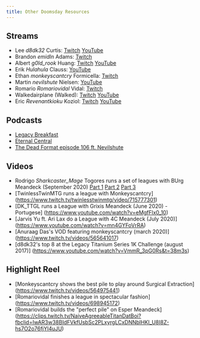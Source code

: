 ```yaml
---
title: Other Doomsday Resources
---
```


## Streams

- Lee *d8dk32* Curtis:
  [Twitch](https://www.twitch.tv/ddftguy)
  [YouTube](https://www.youtube.com/channel/UCD0Os6qvXicEZl6gJ_xPXGw)
- Brandon *emidln* Adams:
  [Twitch](https://www.twitch.tv/adam4300)
- Albert *g0ld_rook* Huang:
  [Twitch](https://www.twitch.tv/g0ld_rook)
  [YouTube](https://www.youtube.com/channel/UC5uCLmqksd7KrHdKa6Gxmaw)
- Erik *Hulahula* Clauss:
  [YouTube](https://www.youtube.com/channel/UC8jP7pO-rpfhn0_Bg7CIp2w)
- Ethan *monkeyscantcry* Formicella:
  [Twitch](https://www.twitch.tv/monkeyscantcry)
- Martin *nevilshute* Nielsen:
  [YouTube](https://www.youtube.com/channel/UC96xkSiGHqjAa_dfnf46NtQ)
- Romario *Romariovidal* Vidal:
  [Twitch](https://www.twitch.tv/romariovidal)
- Walkedairplane (Walked):
  [Twitch](https://www.twitch.tv/walkedairplane)
  [YouTube](https://www.youtube.com/user/walkedairplane)
- Eric *Revenantkioku* Koziol:
  [Twitch](https://www.twitch.tv/revenantkioku)
  [YouTube](https://www.youtube.com/user/revenantkioku)

## Podcasts

- [Legacy Breakfast](https://legacy-breakfast.com/tag/doomsday/)
- [Eternal Central](https://www.eternalcentral.com/tag/doomsday/)
- [The Dead Format episode 106 ft. Nevilshute](https://soundcloud.com/the-dead-format/episode-106-doomsday-with-nevilshute-martin-nielsen)

## Videos

- Rodrigo *Sharkcaster_Mage* Togores runs a set of leagues with BUrg Meandeck (September 2020)
  [Part 1](https://www.youtube.com/watch?v=dw-MHBQCPDs)
  [Part 2](https://www.youtube.com/watch?v=cIcQGptZcFY)
  [Part 3](https://www.youtube.com/watch?v=htyfeXN24Qo)
- [TwinlessTwinMTG runs a league with Monkeyscantcry]
  (https://www.twitch.tv/twinlesstwinmtg/video/715777301)
- [DK_TTGL runs a League with Grixis Meandeck (June 2020) - Portugese]
  (https://www.youtube.com/watch?v=eMgfFlx0_10)
- [Jarvis Yu ft. Ari Lax do a League with 4C Meandeck (July 2020)]
  (https://www.youtube.com/watch?v=mn4GYFoVrRA)
- [Anuraag Das's VOD featuring monkeyscantcry (march 2020)]
  (https://www.twitch.tv/videos/565641017)
- [d8dk32's top 8 at the Legacy Titanium Series 1K Challenge (august 2017)]
  (https://www.youtube.com/watch?v=VmmR_3pG0Rs&t=38m3s)

## Highlight Reel

- [Monkeyscantcry shows the best pile to play around Surgical Extraction]
  (https://www.twitch.tv/videos/564975441)
- [Romariovidal finishes a league in spectacular fashion]
  (https://www.twitch.tv/videos/698945172)
- [Romariovidal builds the "perfect pile" on Esper Meandeck]
  (https://clips.twitch.tv/NaiveAgreeableTitanDatBoi?fbclid=IwAR3w38BIdFVkfUsbSc2PLxyrgLCxDNNblHKI_U8I8Z-hs7O2o76fjYl4uJU)
